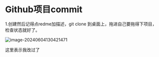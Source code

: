 # Github项目commit

1.创建然后记得点redme加描述，git clone 到桌面上，拖进自己要拖得下项目，检查状态就好了。

![image-20240604130421471](C:\Users\20619\AppData\Roaming\Typora\typora-user-images\image-20240604130421471.png)




这里表示我改过了